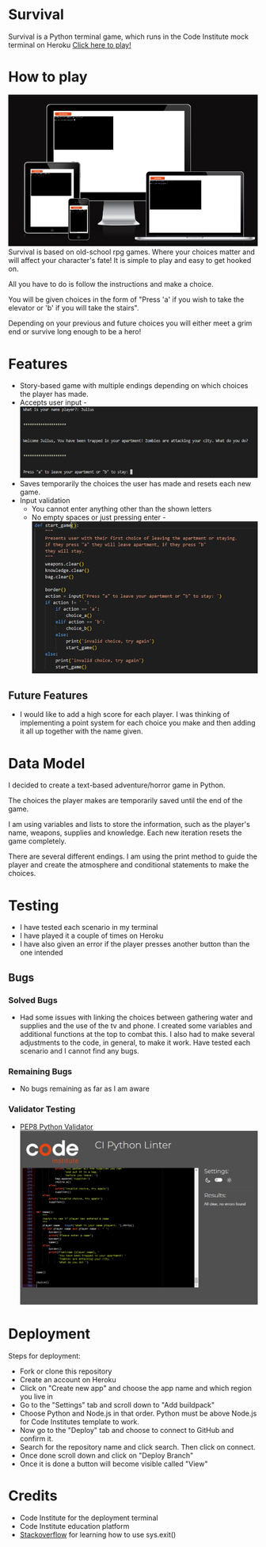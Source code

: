 # Survival
Survival is a Python terminal game, which runs in the Code Institute mock terminal on Heroku
[Click here to play!](https://survival.herokuapp.com/)

# How to play
![Game Preview](./documentation/game-preview.PNG)
Survival is based on old-school rpg games. Where your choices matter and will affect your character's fate!
It is simple to play and easy to get hooked on. 

All you have to do is follow the instructions and make a choice.

You will be given choices in the form of "Press 'a' if you wish to take the elevator or 'b' if you will take the stairs".

Depending on your previous and future choices you will either meet a grim end or survive long enough to be a hero!

# Features
- Story-based game with multiple endings depending on which choices the player has made.
- Accepts user input
  -![Gameplay](./documentation/gameplay.PNG)
- Saves temporarily the choices the user has made and resets each new game.
- Input validation
  - You cannot enter anything other than the shown letters
  - No empty spaces or just pressing enter
  -![New Game](./documentation/start-game.PNG)

## Future Features
- I would like to add a high score for each player. I was thinking of implementing a point system for each choice you make and then adding it all up together with the name given.

# Data Model
I decided to create a text-based adventure/horror game in Python.

The choices the player makes are temporarily saved until the end of the game. 

I am using variables and lists to store the information, such as the player's name, weapons, supplies and knowledge. Each new iteration resets the game completely. 

There are several different endings. I am using the print method to guide the player and create the atmosphere and conditional statements to make the choices.

# Testing
- I have tested each scenario in my terminal
- I have played it a couple of times on Heroku
- I have also given an error if the player presses another button than the one intended

## Bugs
### Solved Bugs
- Had some issues with linking the choices between gathering water and supplies and the use of the tv and phone.
I created some variables and additional functions at the top to combat this. I also had to make several adjustments to the code, in general, to make it work. Have tested each scenario and I cannot find any bugs.

### Remaining Bugs
- No bugs remaining as far as I am aware

### Validator Testing
- [PEP8 Python Validator](https://pep8ci.herokuapp.com/) 
![PEP8 Python Validator](./documentation/python-linter.PNG)

# Deployment
Steps for deployment:
- Fork or clone this repository
- Create an account on Heroku
- Click on "Create new app" and choose the app name and which region you live in
- Go to the "Settings" tab and scroll down to "Add buildpack"
- Choose Python and Node.js in that order. Python must be above Node.js for Code Institutes template to work.
- Now go to the "Deploy" tab and choose to connect to GitHub and confirm it.
- Search for the repository name and click search. Then click on connect.
- Once done scroll down and click on "Deploy Branch"
- Once it is done a button will become visible called "View"

# Credits
- Code Institute for the deployment terminal
- Code Institute education platform
- [Stackoverflow](https://stackoverflow.com/questions/6190776/what-is-the-best-way-to-exit-a-function-which-has-no-return-value-in-python-be) for learning how to use sys.exit()
